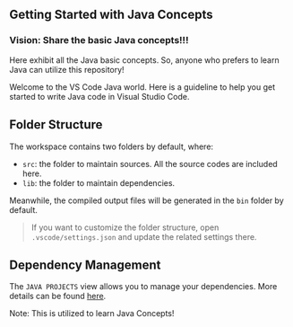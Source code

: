 ## Getting Started with Java Concepts

<h3>Vision: Share the basic Java concepts!!!</h3>

Here exhibit all the Java basic concepts. So, anyone who prefers to learn Java can utilize this repository!

Welcome to the VS Code Java world. Here is a guideline to help you get started to write Java code in Visual Studio Code.

## Folder Structure

The workspace contains two folders by default, where:

- `src`: the folder to maintain sources. All the source codes are included here.
- `lib`: the folder to maintain dependencies.

Meanwhile, the compiled output files will be generated in the `bin` folder by default.

> If you want to customize the folder structure, open `.vscode/settings.json` and update the related settings there.

## Dependency Management

The `JAVA PROJECTS` view allows you to manage your dependencies. More details can be found [here](https://github.com/microsoft/vscode-java-dependency#manage-dependencies).

Note: This is utilized to learn Java Concepts!
